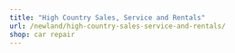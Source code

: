 ```yaml
---
title: "High Country Sales, Service and Rentals"
url: /newland/high-country-sales-service-and-rentals/
shop: car repair
---
```

